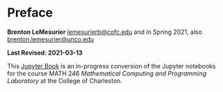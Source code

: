 # Preface

**Brenton LeMesurier** [lemesurierb@cofc.edu](mailto:lemesurierb@cofc.edu) and in Spring 2021, also [brenton.lemesurier@unco.edu](mailto:brenton.lemesurier@unco.edu)

**Last Revised: 2021-03-13**

This [Jupyter Book](https://jupyterbook.org) is an in-progress conversion of the Jupyter notebooks for the course MATH 246 *Mathematical Computing and Programming Laboratory* at the College of Charleston.
